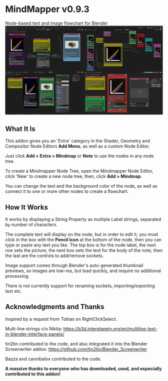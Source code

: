 # MindMapper v0.9.3
Node-based text and image flowchart for Blender
![screenshot](/images/MindMapperUpdate.png)

## What It Is
This addon gives you an 'Extra' category in the Shader, Geometry and Compositor Node Editors __Add Menu__, as well as a custom Node Editor.

Just click __Add > Extra > Mindmap__ or __Note__ to use the nodes in any node tree.

To create a Mindmapper Node Tree, open the Mindmapper Node Editor, click 'New' to create a new node tree, then, click __Add > Mindmap__. 

You can change the text and the background color of the node, as well as connect it to one or more other nodes to create a flowchart.

## How It Works
It works by displaying a String Property as multiple Label strings, separated by number of characters.

The complete text will display on the node, but in order to edit it, you must click in the box with the __Pencil Icon__ at the bottom of the node, then you can type or paste any text you like. The top box is for the node label, the next row sets the picture, the next box sets the text for the body of the note, then the last are the controls to add/remove sockets.

Image support comes through Blender's auto-generated thumbnail previews, so images are low-res, but load quickly, and require no additional processing.

There is not currently support for renaming sockets, importing/exporting text etc.

## Acknowledgments and Thanks
Inspired by a request from Tobias on RightClickSelect.

Multi-line strings c/o Nikita: https://b3d.interplanety.org/en/multiline-text-in-blender-interface-panels/ 

tin2tin contributed to the code, and also integrated it into the Blender Screenwriter addon: https://github.com/tin2tin/Blender_Screenwriter

Bazza and cannibalox contributed to the code.

__A massive thanks to everyone who has downloaded, used, and especially contributed to this addon!__
